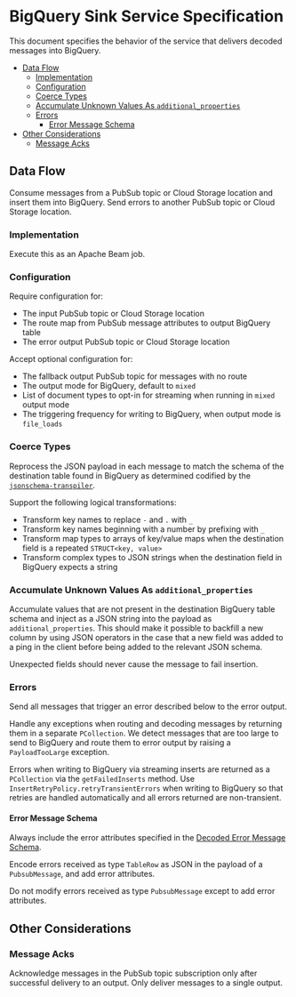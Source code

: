 # BigQuery Sink Service Specification

This document specifies the behavior of the service that delivers decoded
messages into BigQuery.

<!-- START doctoc generated TOC please keep comment here to allow auto update -->
<!-- DON'T EDIT THIS SECTION, INSTEAD RE-RUN doctoc TO UPDATE -->


- [Data Flow](#data-flow)
  - [Implementation](#implementation)
  - [Configuration](#configuration)
  - [Coerce Types](#coerce-types)
  - [Accumulate Unknown Values As `additional_properties`](#accumulate-unknown-values-as-additional_properties)
  - [Errors](#errors)
    - [Error Message Schema](#error-message-schema)
- [Other Considerations](#other-considerations)
  - [Message Acks](#message-acks)

<!-- END doctoc generated TOC please keep comment here to allow auto update -->

## Data Flow

Consume messages from a PubSub topic or Cloud Storage location and insert them
into BigQuery. Send errors to another PubSub topic or Cloud Storage location.

### Implementation

Execute this as an Apache Beam job.

### Configuration

Require configuration for:

 * The input PubSub topic or Cloud Storage location
 * The route map from PubSub message attributes to output BigQuery table
 * The error output PubSub topic or Cloud Storage location

Accept optional configuration for:

 * The fallback output PubSub topic for messages with no route
 * The output mode for BigQuery, default to `mixed`
 * List of document types to opt-in for streaming when running in `mixed`
   output mode
 * The triggering frequency for writing to BigQuery, when output mode is
   `file_loads`

### Coerce Types

Reprocess the JSON payload in each message to match the schema of the
destination table found in BigQuery as determined codified by the
[`jsonschema-transpiler`](https://github.com/mozilla/jsonschema-transpiler).

Support the following logical transformations:

  * Transform key names to replace `-` and `.` with `_`
  * Transform key names beginning with a number by prefixing with `_`
  * Transform map types to arrays of key/value maps when the destination
    field is a repeated `STRUCT<key, value>`
  * Transform complex types to JSON strings when the destination field
    in BigQuery expects a string

### Accumulate Unknown Values As `additional_properties`

Accumulate values that are not present in the destination BigQuery table
schema and inject as a JSON string into the payload as `additional_properties`.
This should make it possible to backfill a new column by using JSON operators
in the case that a new field was added to a ping in the client before being
added to the relevant JSON schema.

Unexpected fields should never cause the message to fail insertion.

### Errors

Send all messages that trigger an error described below to the error output.

Handle any exceptions when routing and decoding messages by returning them in a
separate `PCollection`. We detect messages that are too large to send to
BigQuery and route them to error output by raising a `PayloadTooLarge` exception.

Errors when writing to BigQuery via streaming inserts are returned as a
`PCollection` via the `getFailedInserts` method.
Use `InsertRetryPolicy.retryTransientErrors` when writing to BigQuery so that
retries are handled automatically and all errors returned are non-transient.

#### Error Message Schema

Always include the error attributes specified in the [Decoded Error Message
Schema](decoder.md#error-message-schema).

Encode errors received as type `TableRow` as JSON in the payload of a
`PubsubMessage`, and add error attributes.

Do not modify errors received as type `PubsubMessage` except to add error
attributes.

## Other Considerations

### Message Acks

Acknowledge messages in the PubSub topic subscription only after successful
delivery to an output. Only deliver messages to a single output.
